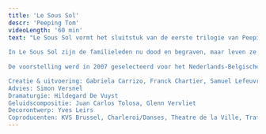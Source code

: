 ```yaml
---
title: 'Le Sous Sol'
descr: 'Peeping Tom'
videoLength: '60 min'
text: "Le Sous Sol vormt het sluitstuk van de eerste trilogie van Peeping Tom, die in 2002 startte met Le Jardin, gevolgd door Le Salon in 2004. Le Sous Sol was opnieuw een collectieve creatie van de performers en ging op 28 maart 2007 in première in de Koninklijke Vlaamse Schouwburg (KVS) in Brussel (BE). Tussen 2007 en 2009 toerde het stuk doorheen Europa en Japan.  
  
In Le Sous Sol zijn de familieleden nu dood en begraven, maar leven ze verder onder de grond. Er zijn geen regels en afspraken meer, de familiale pikorde wordt grondig op haar kop gezet. Inspiratie kwam onder meer van Dostojevski's Bobok. De overleden personages praten over hun dood, het waarom en hoe van het leven dat ze reeds achter de rug hebben. De situationele humor vormt een belangrijk contrapunt. In deze voorstelling spelen bejaarde personages een nog grotere rol dan tevoren. Bijzonder is de samenwerking met de 80-jarige butohdanseres Maria Otal.  
  
De voorstelling werd in 2007 geselecteerd voor het Nederlands-Belgische Theaterfestival. In haar rapport schreef de jury: In Le Sous Sol pivoteren schijnbaar zonder inspanning dans, theater en zang en komen samen uit bij de danstheaterkunst van de humaanste soort.

Creatie & uitvoering: Gabriela Carrizo, Franck Chartier, Samuel Lefeuvre, Maria Otal, Eurudike De Beul  
Advies: Simon Versnel  
Dramaturgie: Hildegard De Vuyst  
Geluidscompositie: Juan Carlos Tolosa, Glenn Vervliet  
Decorontwerp: Yves Leirs  
Coproducenten: KVS Brussel, Charleroi/Danses, Theatre de la Ville, Trafo Budapest, Scene National de Petit Quévilly-Mont Saint-Aignan"
---
```

